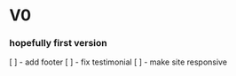 # V0

### hopefully first version

[ ] - add footer
[ ] - fix testimonial
[ ] - make site responsive
